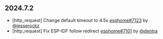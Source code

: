 ## 2024.7.2

- [http_request] Change default timeout to 4.5s [esphome#7123](https://github.com/esphome/esphome/pull/7123) by [@jesserockz](https://github.com/jesserockz)
- [http_request] Fix ESP-IDF follow redirect [esphome#7101](https://github.com/esphome/esphome/pull/7101) by [@dentra](https://github.com/dentra)

